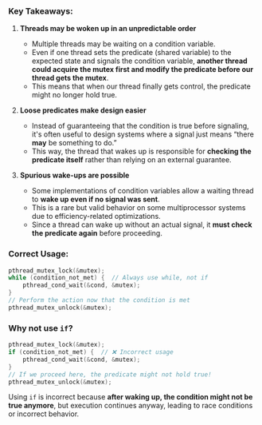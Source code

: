 ### Key Takeaways:

1. **Threads may be woken up in an unpredictable order**  
   - Multiple threads may be waiting on a condition variable.
   - Even if one thread sets the predicate (shared variable) to the expected state and signals the condition variable, **another thread could acquire the mutex first and modify the predicate before our thread gets the mutex**.
   - This means that when our thread finally gets control, the predicate might no longer hold true.

2. **Loose predicates make design easier**  
   - Instead of guaranteeing that the condition is true before signaling, it's often useful to design systems where a signal just means “there **may** be something to do.”
   - This way, the thread that wakes up is responsible for **checking the predicate itself** rather than relying on an external guarantee.

3. **Spurious wake-ups are possible**  
   - Some implementations of condition variables allow a waiting thread to **wake up even if no signal was sent**.
   - This is a rare but valid behavior on some multiprocessor systems due to efficiency-related optimizations.
   - Since a thread can wake up without an actual signal, it **must check the predicate again** before proceeding.

### Correct Usage:

```c
pthread_mutex_lock(&mutex);
while (condition_not_met) {  // Always use while, not if
    pthread_cond_wait(&cond, &mutex);
}
// Perform the action now that the condition is met
pthread_mutex_unlock(&mutex);
```

### Why **not** use `if`?
```c
pthread_mutex_lock(&mutex);
if (condition_not_met) {  // ❌ Incorrect usage
    pthread_cond_wait(&cond, &mutex);
}
// If we proceed here, the predicate might not hold true!
pthread_mutex_unlock(&mutex);
```
Using `if` is incorrect because **after waking up, the condition might not be true anymore**, but execution continues anyway, leading to race conditions or incorrect behavior.
